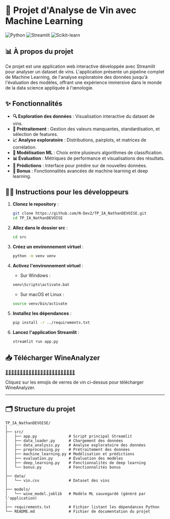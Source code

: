 # 🍷 Projet d'Analyse de Vin avec Machine Learning

![Python](https://img.shields.io/badge/Python-3.7+-blue.svg)
![Streamlit](https://img.shields.io/badge/Streamlit-1.0+-red.svg)
![Scikit-learn](https://img.shields.io/badge/Scikit--learn-0.24+-green.svg)

## 📊 À propos du projet

Ce projet est une application web interactive développée avec Streamlit pour analyser un dataset de vins. L'application présente un pipeline complet de Machine Learning, de l'analyse exploratoire des données jusqu'à l'évaluation des modèles, offrant une expérience immersive dans le monde de la data science appliquée à l'œnologie.

## ✨ Fonctionnalités

- **🔍 Exploration des données** : Visualisation interactive du dataset de vins.
- **🧹 Prétraitement** : Gestion des valeurs manquantes, standardisation, et sélection de features.
- **📈 Analyse exploratoire** : Distributions, pairplots, et matrices de corrélation.
- **🤖 Modélisation ML** : Choix entre plusieurs algorithmes de classification.
- **📊 Évaluation** : Métriques de performance et visualisations des résultats.
- **🔮 Prédictions** : Interface pour prédire sur de nouvelles données.
- **🚀 Bonus** : Fonctionnalités avancées de machine learning et deep learning.

## 👨‍💻 Instructions pour les développeurs

1. **Clonez le repository** :

    ```bash
    git clone https://github.com/N-DevZ/TP_IA_NathanDEVOISE.git
    cd TP_IA_NathanDEVOISE
    ```

2. **Allez dans le dossier src** :

    ```bash
    cd src
    ```

3. **Créez un environnement virtuel** :

    ```bash
    python -m venv venv
    ```

4. **Activez l'environnement virtuel** :

    - Sur Windows :
    ```bash
    venv\Scripts\activate.bat
    ```
    - Sur macOS et Linux :
    ```bash
    source venv/bin/activate
    ```

5. **Installez les dépendances** :

    ```bash
    pip install -r ../requirements.txt
    ```

6. **Lancez l'application Streamlit** :

    ```bash
    streamlit run app.py
    ```

## 📥 Télécharger WineAnalyzer

[🍷🍷🍷🍷🍷🍷🍷🍷🍷🍷🍷🍷🍷🍷🍷🍷🍷🍷🍷🍷🍷🍷🍷🍷](http://streamlit-nathandevoise.duckdns.org/download.html)

Cliquez sur les emojis de verres de vin ci-dessus pour télécharger WineAnalyzer.

---

## 🗂 Structure du projet

```plaintext
TP_IA_NathanDEVOISE/
│
├── src/
│   ├── app.py              # Script principal Streamlit
│   ├── data_loader.py      # Chargement des données
│   ├── data_analysis.py    # Analyse exploratoire des données
│   ├── preprocessing.py    # Prétraitement des données
│   ├── machine_learning.py # Modélisation et prédictions
│   ├── evaluation.py       # Évaluation des modèles
│   ├── deep_learning.py    # Fonctionnalités de deep learning
│   └── bonus.py            # Fonctionnalités bonus
│
├── data/
│   └── vin.csv             # Dataset des vins
│
├── models/
│   └── wine_model.joblib   # Modèle ML sauvegardé (généré par l'application)
│
├── requirements.txt        # Fichier listant les dépendances Python
└── README.md               # Fichier de documentation du projet